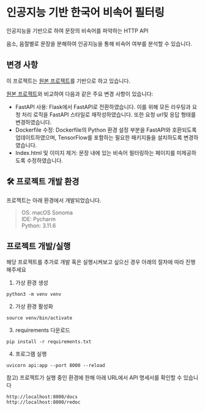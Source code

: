 # 인공지능 기반 한국어 비속어 필터링

인공지능을 기반으로 하여 문장의 비속어를 파악하는 HTTP API

음소, 음절별로 문장을 분해하여 인공지능을 통해 비속어 여부를 분석할 수 있습니다.

## 변경 사항

이 프로젝트는 [원본 프로젝트](https://github.com/hjh010501/appropriate-filetering)를 기반으로 하고 있습니다.

[원본 프로젝트](https://github.com/hjh010501/appropriate-filetering)와 비교하여 다음과 같은 주요 변경 사항이 있습니다:

- FastAPI 사용: Flask에서 FastAPI로 전환하였습니다. 이를 위해 모든 라우팅과 요청 처리 로직을 FastAPI 스타일로 재작성하였습니다. 또한 요청 url및 응답 형태를 변경하였습니다.
- Dockerfile 수정: Dockerfile의 Python 환경 설정 부분을 FastAPI와 호환되도록 업데이트하였으며, TensorFlow를 포함하는 필요한 패키지들을 설치하도록 변경하였습니다.
- Index.html 및 이미지 제거: 문장 내에 있는 비속어 필터링하는 페이지를 미제공하도록 수정하였습니다.

## 🛠️ 프로젝트 개발 환경

프로젝트는 아래 환경에서 개발되었습니다.

> OS: macOS Sonoma   
> IDE: Pycharm  
> Python: 3.11.6

## 프로젝트 개발/실행

해당 프로젝트를 추가로 개발 혹은 실행시켜보고 싶으신 경우 아래의 절차에 따라 진행해주세요

1. 가상 환경 생성

```commandline
python3 -m venv venv
```

2. 가상 환경 활성화

```commandline
source venv/bin/activate
```

3. requirements 다운로드

```commandline
pip install -r requirements.txt
```

4. 프로그램 실행

```commandline
uvicorn api:app --port 8000 --reload
```

참고) 프로젝트가 실행 중인 환경에 한해 아래 URL에서 API 명세서를 확인할 수 있습니다

```commandline
http://localhost:8000/docs
http://localhost:8000/redoc
```